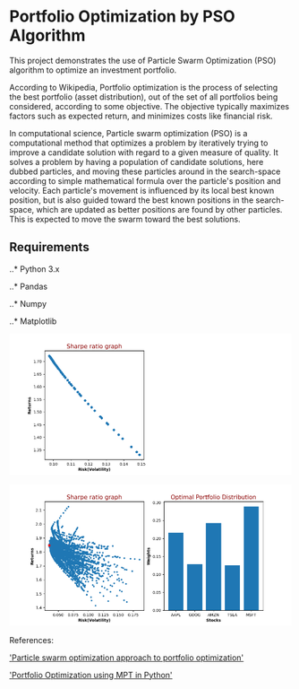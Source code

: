 # Portfolio Optimization by PSO Algorithm

This project demonstrates the use of Particle Swarm Optimization (PSO) algorithm to optimize an investment portfolio.

According to Wikipedia, Portfolio optimization is the process of selecting the best portfolio (asset distribution), out of the set of all portfolios being considered, according to some objective. The objective typically maximizes factors such as expected return, and minimizes costs like financial risk.

In computational science, Particle swarm optimization (PSO) is a computational method that optimizes a problem by iteratively trying to improve a candidate solution with regard to a given measure of quality. It solves a problem by having a population of candidate solutions, here dubbed particles, and moving these particles around in the search-space according to simple mathematical formula over the particle's position and velocity. Each particle's movement is influenced by its local best known position, but is also guided toward the best known positions in the search-space, which are updated as better positions are found by other particles. This is expected to move the swarm toward the best solutions.

## Requirements

..* Python 3.x

..* Pandas

..* Numpy

..* Matplotlib


![Similarity to Research paper](https://github.com/DivyanshPandey99/Portfolio-Optimization-PSO/blob/master/Particle_Swarm_Optimization.png)

![Final output](https://github.com/DivyanshPandey99/Portfolio-Optimization-PSO/blob/master/Particle_Swarm_Optimization-2.png)

References:

['Particle swarm optimization approach to portfolio optimization'](https://staff.fmi.uvt.ro/~daniela.zaharie/ma2016/projects/applications/portfolio_optimization/PSO%2Bportfolio.pdf)

['Portfolio Optimization using MPT in Python'](https://www.analyticsvidhya.com/blog/2021/04/portfolio-optimization-using-mpt-in-python/)

